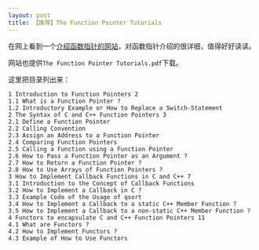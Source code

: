 ```yaml
---
layout: post
title: 【推荐】The Function Pointer Tutorials
---
```


在网上看到一个[介绍函数指针的网站](http://www.newty.de/)，对函数指针介绍的很详细，值得好好读读。

网站也提供`The Function Pointer Tutorials.pdf`下载。

这里把目录列出来：

    1 Introduction to Function Pointers 2
    1.1 What is a Function Pointer ?
    1.2 Introductory Example or How to Replace a Switch-Statement
    2 The Syntax of C and C++ Function Pointers 3
    2.1 Define a Function Pointer
    2.2 Calling Convention
    2.3 Assign an Address to a Function Pointer
    2.4 Comparing Function Pointers
    2.5 Calling a Function using a Function Pointer
    2.6 How to Pass a Function Pointer as an Argument ?
    2.7 How to Return a Function Pointer ?
    2.8 How to Use Arrays of Function Pointers ?
    3 How to Implement Callback Functions in C and C++ 7
    3.1 Introduction to the Concept of Callback Functions
    3.2 How to Implement a Callback in C ?
    3.3 Example Code of the Usage of qsort
    3.4 How to Implement a Callback to a static C++ Member Function ?
    3.5 How to Implement a Callback to a non-static C++ Member Function ?
    4 Functors to encapsulate C and C++ Function Pointers 11
    4.1 What are Functors ?
    4.2 How to Implement Functors ?
    4.3 Example of How to Use Functors
